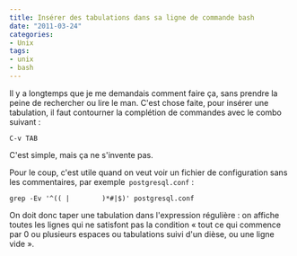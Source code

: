 ```yaml
---
title: Insérer des tabulations dans sa ligne de commande bash
date: "2011-03-24"
categories:
- Unix
tags:
- unix
- bash
---
```


Il y a longtemps que je me demandais comment faire ça, sans prendre la
peine de rechercher ou lire le man. C'est chose faite, pour insérer une
tabulation, il faut contourner la complétion de commandes avec le combo
suivant :

    
    C-v TAB
    

C'est simple, mais ça ne s'invente pas.

Pour le coup, c'est utile quand on veut voir un fichier de configuration
sans les commentaires, par exemple` postgresql.conf` :

    
    grep -Ev '^(( |        )*#|$)' postgresql.conf
    

On doit donc taper une tabulation dans l'expression régulière : on
affiche toutes les lignes qui ne satisfont pas la condition « tout ce
qui commence par 0 ou plusieurs espaces ou tabulations suivi d'un dièse,
ou une ligne vide ».

